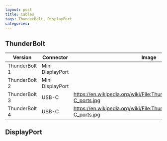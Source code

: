 ```yaml
---
layout: post
title: Cables
tags: ThunderBolt, DisplayPort
categories: 
---
```


## ThunderBolt

| Version | Connector | Image |
| ------- | --------- | ----- |
| ThunderBolt 1 | Mini DisplayPort | |
| ThunderBolt 2 | Mini DisplayPort | |
| ThunderBolt 3 | USB-C | <https://en.wikipedia.org/wiki/File:Thunderbolt_3_interface_USB-C_ports.jpg> |
| ThunderBolt 4 | USB-C | <https://en.wikipedia.org/wiki/File:Thunderbolt_3_interface_USB-C_ports.jpg> |

## DisplayPort
